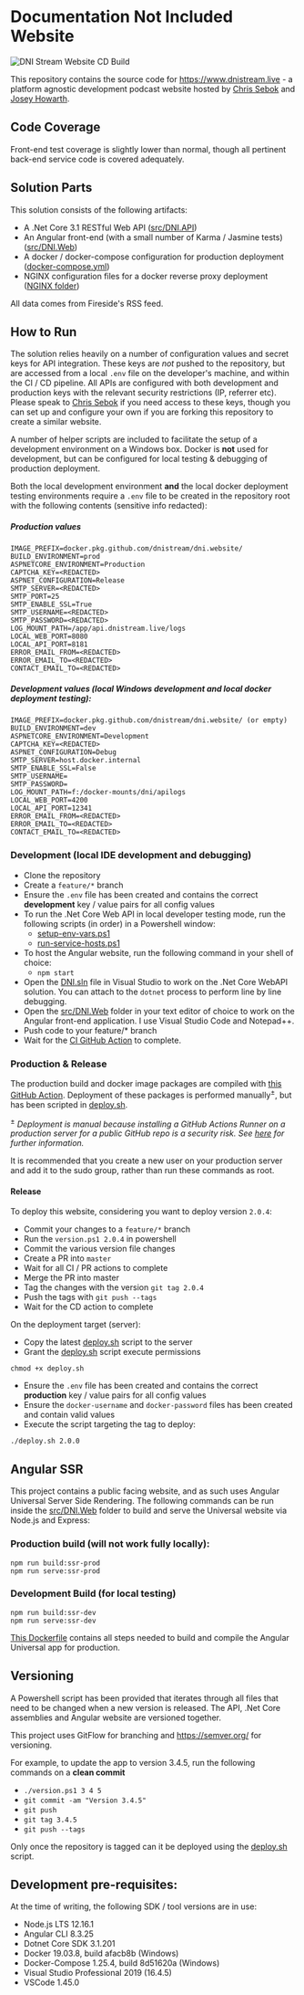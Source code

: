 # Documentation Not Included Website

![DNI Stream Website CD Build](https://github.com/DNIStream/dni.website/workflows/DNI%20Stream%20Website%20CD%20Build/badge.svg?branch=master)

This repository contains the source code for https://www.dnistream.live - a platform agnostic development podcast website hosted by [Chris Sebok](https://github.com/Bidthedog) and [Josey Howarth](https://github.com/sudomistress).

## Code Coverage

Front-end test coverage is slightly lower than normal, though all pertinent back-end service code is covered adequately.

## Solution Parts

This solution consists of the following artifacts:

* A .Net Core 3.1 RESTful Web API ([src/DNI.API](src/DNI.API))
* An Angular front-end (with a small number of Karma / Jasmine tests) ([src/DNI.Web](src/DNI.Web))
* A docker / docker-compose configuration for production deployment ([docker-compose.yml](docker-compose.yml))
* NGINX configuration files for a docker reverse proxy deployment ([NGINX folder](nginx))

All data comes from Fireside's RSS feed.

## How to Run

The solution relies heavily on a number of configuration values and secret keys for API integration. These keys are *not* pushed to the repository, but are accessed from a local `.env` file on the developer's machine, and within the CI / CD pipeline. All APIs are configured with both development and production keys with the relevant security restrictions (IP, referrer etc). Please speak to [Chris Sebok](https://github.com/Bidthedog) if you need access to these keys, though you can set up and configure your own if you are forking this repository to create a similar website.

A number of helper scripts are included to facilitate the setup of a development environment on a Windows box. Docker is **not** used for development, but can be configured for local testing & debugging of production deployment.

Both the local development environment **and** the local docker deployment testing environments require a `.env` file to be created in the repository root with the following contents (sensitive info redacted):

##### Production values
```
IMAGE_PREFIX=docker.pkg.github.com/dnistream/dni.website/
BUILD_ENVIRONMENT=prod
ASPNETCORE_ENVIRONMENT=Production
CAPTCHA_KEY=<REDACTED>
ASPNET_CONFIGURATION=Release
SMTP_SERVER=<REDACTED>
SMTP_PORT=25
SMTP_ENABLE_SSL=True
SMTP_USERNAME=<REDACTED>
SMTP_PASSWORD=<REDACTED>
LOG_MOUNT_PATH=/app/api.dnistream.live/logs
LOCAL_WEB_PORT=8080
LOCAL_API_PORT=8181
ERROR_EMAIL_FROM=<REDACTED>
ERROR_EMAIL_TO=<REDACTED>
CONTACT_EMAIL_TO=<REDACTED>
```
##### Development values (local Windows development and local docker deployment testing):
```
IMAGE_PREFIX=docker.pkg.github.com/dnistream/dni.website/ (or empty)
BUILD_ENVIRONMENT=dev
ASPNETCORE_ENVIRONMENT=Development
CAPTCHA_KEY=<REDACTED>
ASPNET_CONFIGURATION=Debug
SMTP_SERVER=host.docker.internal
SMTP_ENABLE_SSL=False
SMTP_USERNAME=
SMTP_PASSWORD=
LOG_MOUNT_PATH=f:/docker-mounts/dni/apilogs
LOCAL_WEB_PORT=4200
LOCAL_API_PORT=12341
ERROR_EMAIL_FROM=<REDACTED>
ERROR_EMAIL_TO=<REDACTED>
CONTACT_EMAIL_TO=<REDACTED>
```

### Development (local IDE development and debugging)

* Clone the repository
* Create a `feature/*` branch
* Ensure the `.env` file has been created and contains the correct **development** key / value pairs for all config values
* To run the .Net Core Web API in local developer testing mode, run the following scripts (in order) in a Powershell window:
    * [setup-env-vars.ps1](setup-env-vars.ps1)
    * [run-service-hosts.ps1](run-service-hosts.ps1)
* To host the Angular website, run the following command in your shell of choice:
    * `npm start`
* Open the [DNI.sln](DNI.sln) file in Visual Studio to work on the .Net Core WebAPI solution. You can attach to the `dotnet` process to perform line by line debugging.
* Open the [src/DNI.Web](src/DNI.Web) folder in your text editor of choice to work on the Angular front-end application. I use Visual Studio Code and Notepad++.
* Push code to your feature/* branch
* Wait for the [CI GitHub Action](.github/workflows/ci.yml) to complete.

### Production & Release

The production build and docker image packages are compiled with [this GitHub Action](.github/workflows/cd.yml). Deployment of these packages is performed manually<sup>&#177;</sup>, but has been scripted in [deploy.sh](deploy.sh).

<sup>&#177;</sup> *Deployment is manual because installing a GitHub Actions Runner on a production server for a public GitHub repo is a security risk. See [here](https://help.github.com/en/actions/hosting-your-own-runners/adding-self-hosted-runners) for further information.*

It is recommended that you create a new user on your production server and add it to the sudo group, rather than run these commands as root.

#### Release

To deploy this website, considering you want to deploy version `2.0.4`:

* Commit your changes to a `feature/*` branch
* Run the `version.ps1 2.0.4` in powershell
* Commit the various version file changes
* Create a PR into `master`
* Wait for all CI / PR actions to complete
* Merge the PR into master
* Tag the changes with the version `git tag 2.0.4`
* Push the tags with `git push --tags`
* Wait for the CD action to complete

On the deployment target (server):

* Copy the latest [deploy.sh](deploy.sh) script to the server
* Grant the [deploy.sh](deploy.sh) script execute permissions
```
chmod +x deploy.sh
```
* Ensure the `.env` file has been created and contains the correct **production** key / value pairs for all config values
* Ensure the `docker-username` and `docker-password` files has been created and contain valid values
* Execute the script targeting the tag to deploy:
```
./deploy.sh 2.0.0
```

## Angular SSR

This project contains a public facing website, and as such uses Angular Universal Server Side Rendering. The following commands can be run inside the [src/DNI.Web](src/DNI.Web) folder to build and serve the Universal website via Node.js and Express:

### Production build (will not work fully locally):
```
npm run build:ssr-prod
npm run serve:ssr-prod
```
### Development Build (for local testing)
```
npm run build:ssr-dev
npm run serve:ssr-dev
```

[This Dockerfile](src/DNI.Web/Dockerfile) contains all steps needed to build and compile the Angular Universal app for production.

## Versioning

A Powershell script has been provided that iterates through all files that need to be changed when a new version is released. The API, .Net Core assemblies and Angular website are versioned together.

This project uses GitFlow for branching and https://semver.org/ for versioning.

For example, to update the app to version 3.4.5, run the following commands on a **clean commit**

* `./version.ps1 3 4 5`
* `git commit -am "Version 3.4.5"`
* `git push`
* `git tag 3.4.5`
* `git push --tags`

Only once the repository is tagged can it be deployed using the [deploy.sh](deploy.sh) script.

## Development pre-requisites:

At the time of writing, the following SDK / tool versions are in use:

* Node.js LTS 12.16.1
* Angular CLI 8.3.25
* Dotnet Core SDK 3.1.201
* Docker 19.03.8, build afacb8b (Windows)
* Docker-Compose 1.25.4, build 8d51620a (Windows)
* Visual Studio Professional 2019 (16.4.5)
* VSCode 1.45.0
